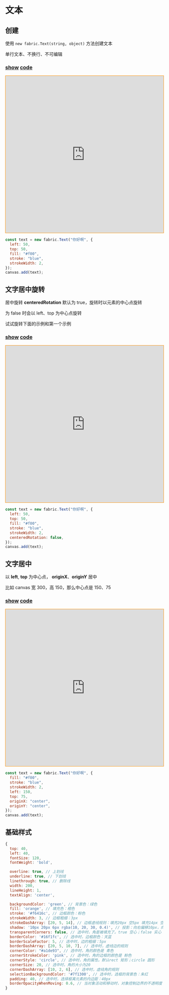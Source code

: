 # 文本

## 创建

使用 `new fabric.Text(string, object)` 方法创建文本

单行文本、不换行、不可编辑

### [**show**](https://zhuanwan.github.io/web/fabric/文本/文本1) [**code**](https://github.com/zhuanwan/web-page/tree/master/docs/fabric/文本/文本1.jsx)

<iframe height=500 width='100%' style="border: 1px solid #ff9000" frameborder=1 allowfullscreen="true" src="https://zhuanwan.github.io/web/fabric/文本/文本1">  
 </iframe>

```js
const text = new fabric.Text("你好啊", {
  left: 50,
  top: 50,
  fill: "#f00",
  stroke: "blue",
  strokeWidth: 2,
});
canvas.add(text);
```

## 文字居中旋转

居中旋转 **centeredRotation** 默认为 true，旋转时以元素的中心点旋转

为 false 时会以 left、top 为中心点旋转

试试旋转下面的示例和第一个示例

### [**show**](https://zhuanwan.github.io/web/fabric/文本/文本3) [**code**](https://github.com/zhuanwan/web-page/tree/master/docs/fabric/文本/文本3.jsx)

<iframe height=500 width='100%' style="border: 1px solid #ff9000" frameborder=1 allowfullscreen="true" src="https://zhuanwan.github.io/web/fabric/文本/文本3">  
 </iframe>

```js
const text = new fabric.Text("你好啊", {
  left: 50,
  top: 50,
  fill: "#f00",
  stroke: "blue",
  strokeWidth: 2,
  centeredRotation: false,
});
canvas.add(text);
```

## 文字居中

以 **left**, **top** 为中心点， **originX**、**originY** 居中

比如 canvas 宽 300，高 150，那么中心点是 150、75

### [**show**](https://zhuanwan.github.io/web/fabric/文本/文本2) [**code**](https://github.com/zhuanwan/web-page/tree/master/docs/fabric/文本/文本2.jsx)

<iframe height=500 width='100%' style="border: 1px solid #ff9000" frameborder=1 allowfullscreen="true" src="https://zhuanwan.github.io/web/fabric/文本/文本2">  
 </iframe>

```js
const text = new fabric.Text("你好啊", {
  fill: "#f00",
  stroke: "blue",
  strokeWidth: 2,
  left: 150,
  top: 75,
  originX: "center",
  originY: "center",
});
canvas.add(text);
```

## 基础样式

```js
{
  top: 40,
  left: 40,
  fontSize: 120,
  fontWeight: 'bold',

  overline: true, // 上划线
  underline: true, // 下划线
  linethrough: true, // 删除线
  width: 200,
  lineHeight: 1,
  textAlign: 'center',

  backgroundColor: 'green', // 背景色：绿色
  fill: 'orange', // 填充色：橙色
  stroke: '#f6416c', // 边框颜色：粉色
  strokeWidth: 3, // 边框粗细：3px
  strokeDashArray: [20, 5, 14], // 边框虚线规则：填充20px 空5px 填充14px 空20px 填充5px ……
  shadow: '10px 20px 6px rgba(10, 20, 30, 0.4)', // 投影：向右偏移10px，向下偏移20px，羽化6px，投影颜色及透明度
  transparentCorners: false, // 选中时，角是被填充了。true 空心；false 实心
  borderColor: '#16f1fc', // 选中时，边框颜色：天蓝
  borderScaleFactor: 5, // 选中时，边的粗细：5px
  borderDashArray: [20, 5, 10, 7], // 选中时，虚线边的规则
  cornerColor: "#a1de93", // 选中时，角的颜色是 青色
  cornerStrokeColor: 'pink', // 选中时，角的边框的颜色是 粉色
  cornerStyle: 'circle', // 选中时，角的属性。默认rect 矩形；circle 圆形
  cornerSize: 20, // 选中时，角的大小为20
  cornerDashArray: [10, 2, 6], // 选中时，虚线角的规则
  selectionBackgroundColor: '#7f1300', // 选中时，选框的背景色：朱红
  padding: 40, // 选中时，选择框离元素的内边距：40px
  borderOpacityWhenMoving: 0.6, // 当对象活动和移动时，对象控制边界的不透明度
}
```
